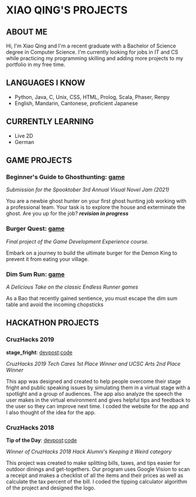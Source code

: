# XIAO QING'S PROJECTS

## ABOUT ME
Hi, I'm Xiao Qing and I'm a recent graduate with a Bachelor of Science degree in Computer Science. I'm currently looking for jobs in IT and CS while practicing my programming skilling and adding more projects to my portfolio in my free time. 

## LANGUAGES I KNOW
- Python, Java, C, Unix, CSS, HTML, Prolog, Scala, Phaser, Renpy
- English, Mandarin, Cantonese, proficient Japanese

## CURRENTLY LEARNING
- Live 2D
- German

## GAME PROJECTS
### **Beginner's Guide to Ghosthunting**: [game](https://chronoblossom.itch.io/beginners-guide-to-good-ghost-hunting)
_Submission for the Spooktober 3rd Annual Visual Novel Jam (2021)_ 

You are a newbie ghost hunter on your first ghost hunting job working with a professional team. Your task is to explore the house and exterminate the ghost. Are you up for the job?
***revision in progress*** 

### **Burger Quest**: [game](https://yuuxiaoqing.github.io/120FinalProject/) 
_Final project of the Game Development Experience course._

Embark on a journey to build the ultimate burger for the Demon King to prevent it from eating your village.
### **Dim Sum Run**: [game](https://nikotheneko.itch.io/dim-sum-run)
_A Delicious Take on the classic Endless Runner games_ 

As a Bao that recently gained sentience, you must escape the dim sum table and avoid the incoming chopsticks 

## HACKATHON PROJECTS
### CruzHacks 2019
**stage_fright**: [devpost](https://devpost.com/software/stage_fright):[code](https://github.com/jnkrupp/stage-fright)

_CruzHacks 2019 Tech Cares 1st Place Winner and UCSC Arts 2nd Place Winner_

This app was designed and created to help people overcome their stage fright and public speaking issues by simulating them in a virtual stage with a spotlight and a group of audiences. The app also analyze the speech the user makes in the virtual environment and gives helpful tips and feedback to the user so they can improve next time. I coded the website for the app and I also thought of the idea for the app.

### CruzHacks 2018
**Tip of the Day**: [devpost](https://devpost.com/software/tip-of-the-day):[code](https://github.com/Xyuubao/Tip-Of-the-Day)

_Winner of CruzHacks 2018 Hack Alumni's Keeping it Weird category_

This project was created to make splitting bills, taxes, and tips easier for outdoor dinings and get-togethers. Our program uses Google Vision to scan a receipt and makes a checklist of all the items and their prices as well as calculate the tax percent of the bill. I coded the tipping calculator algorithm of the project and designed the logo.

















